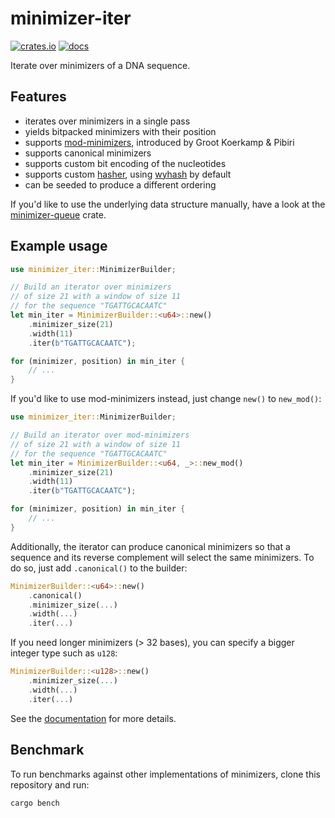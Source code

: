 # minimizer-iter

[![crates.io](https://img.shields.io/crates/v/minimizer-iter)](https://crates.io/crates/minimizer-iter)
[![docs](https://img.shields.io/docsrs/minimizer-iter)](https://docs.rs/minimizer-iter)

Iterate over minimizers of a DNA sequence.

## Features

- iterates over minimizers in a single pass
- yields bitpacked minimizers with their position
- supports [mod-minimizers](https://doi.org/10.1101/2024.05.25.595898), introduced by Groot Koerkamp & Pibiri
- supports canonical minimizers
- supports custom bit encoding of the nucleotides
- supports custom [hasher](https://doc.rust-lang.org/stable/core/hash/trait.BuildHasher.html), using [wyhash](https://github.com/JackThomson2/wyhash2) by default
- can be seeded to produce a different ordering

If you'd like to use the underlying data structure manually, have a look at the [minimizer-queue](https://github.com/imartayan/minimizer-queue) crate.

## Example usage

```rust
use minimizer_iter::MinimizerBuilder;

// Build an iterator over minimizers
// of size 21 with a window of size 11
// for the sequence "TGATTGCACAATC"
let min_iter = MinimizerBuilder::<u64>::new()
    .minimizer_size(21)
    .width(11)
    .iter(b"TGATTGCACAATC");

for (minimizer, position) in min_iter {
    // ...
}
```

If you'd like to use mod-minimizers instead, just change `new()` to `new_mod()`:
```rust
use minimizer_iter::MinimizerBuilder;

// Build an iterator over mod-minimizers
// of size 21 with a window of size 11
// for the sequence "TGATTGCACAATC"
let min_iter = MinimizerBuilder::<u64, _>::new_mod()
    .minimizer_size(21)
    .width(11)
    .iter(b"TGATTGCACAATC");

for (minimizer, position) in min_iter {
    // ...
}
```

Additionally, the iterator can produce canonical minimizers so that a sequence and its reverse complement will select the same minimizers.
To do so, just add `.canonical()` to the builder:
```rust
MinimizerBuilder::<u64>::new()
    .canonical()
    .minimizer_size(...)
    .width(...)
    .iter(...)
```

If you need longer minimizers (> 32 bases), you can specify a bigger integer type such as `u128`:
```rust
MinimizerBuilder::<u128>::new()
    .minimizer_size(...)
    .width(...)
    .iter(...)
```

See the [documentation](https://docs.rs/minimizer-iter) for more details.

## Benchmark

To run benchmarks against other implementations of minimizers, clone this repository and run:
```sh
cargo bench
```
